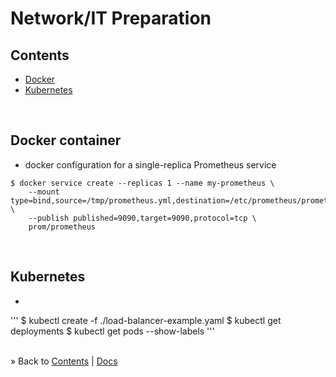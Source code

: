 # Network/IT Preparation


## Contents

* [Docker](#docker)
* [Kubernetes](#kubernetes)

<br/><a name="docker"></a>
## Docker container

* docker configuration for a single-replica Prometheus service
```
$ docker service create --replicas 1 --name my-prometheus \
    --mount type=bind,source=/tmp/prometheus.yml,destination=/etc/prometheus/prometheus.yml \
    --publish published=9090,target=9090,protocol=tcp \
    prom/prometheus
```


<br/><a name="kubernetes"></a>
## Kubernetes

* 
'''
$ kubectl create -f ./load-balancer-example.yaml
$ kubectl get deployments
$ kubectl get pods --show-labels
'''


<div><br/>
&raquo; Back to <a href="#contents">Contents</a> | <a href="../docs/README.md">Docs</a>
</div>
